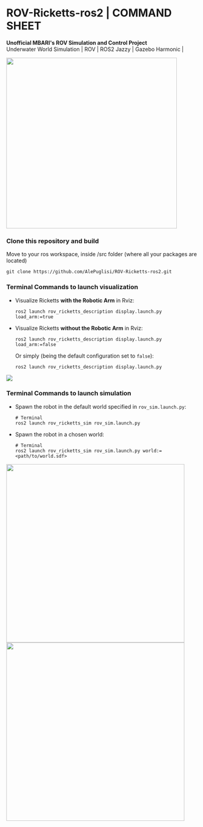 # ROV-Ricketts-ros2 | COMMAND SHEET 
**Unofficial MBARI's ROV Simulation and Control Project** <br/>
Underwater World Simulation | ROV | ROS2 Jazzy | Gazebo Harmonic | 

<image width=450 heigth=300 src=https://github.com/user-attachments/assets/5a26e743-ca25-4e6b-828f-766e30c5d696>
  
### Clone this repository and build 
Move to your ros workspace, inside /src folder (where all your packages are located) 
```
git clone https://github.com/AlePuglisi/ROV-Ricketts-ros2.git
```

### Terminal Commands to launch visualization
- Visualize Ricketts **with the Robotic Arm** in Rviz: 
  ```
  ros2 launch rov_ricketts_description display.launch.py load_arm:=true
  ```
- Visualize Ricketts **without the Robotic Arm** in Rviz: 
  ```
  ros2 launch rov_ricketts_description display.launch.py load_arm:=false
  ```
  Or simply (being the default configuration set to ``false``): 
  ```
  ros2 launch rov_ricketts_description display.launch.py 
  ```
  
<image src=https://github.com/user-attachments/assets/5c3c9c66-c7f4-4276-957b-2d1cf4b8ae2d>

### Terminal Commands to launch simulation

- Spawn the robot in the default world specified in ``rov_sim.launch.py``:
  ```
  # Terminal
  ros2 launch rov_ricketts_sim rov_sim.launch.py 
  ```
- Spawn the robot in a chosen world:
  ```
  # Terminal
  ros2 launch rov_ricketts_sim rov_sim.launch.py world:=<path/to/world.sdf>
  ```
  
<img width=470 heigth=400 src=https://github.com/user-attachments/assets/0bf0a30f-8224-4e0a-95b1-83ac638adb4e>

<img width=470 heigth=400 src=https://github.com/user-attachments/assets/031b6c89-4a83-423f-9603-b400da519277>


